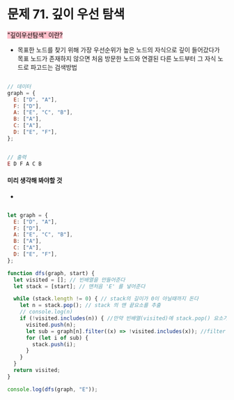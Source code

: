 # 문제 71. 깊이 우선 탐색

<mark style="background: pink">"깊이우선탐색" 이란?</mark><br>

- 목표한 노드를 찾기 위해 가장 우선순위가 높은 노드의 자식으로 깊이 들어갔다가 목표 노드가 존재하지 않으면 처음 방문한 노드와 연결된 다른 노드부터 그 자식 노드로 파고드는 검색방법


```js

// 데이터
graph = {
  E: ["D", "A"],
  F: ["D"],
  A: ["E", "C", "B"],
  B: ["A"],
  C: ["A"],
  D: ["E", "F"],
};


// 출력
E D F A C B

```

#### 미리 생각해 봐야할 것

- 


```js

let graph = {
  E: ["D", "A"],
  F: ["D"],
  A: ["E", "C", "B"],
  B: ["A"],
  C: ["A"],
  D: ["E", "F"],
};

function dfs(graph, start) { 
  let visited = []; // 빈배열을 만들어준다
  let stack = [start]; // 맨처음 'E' 를 넣어준다

  while (stack.length != 0) { // stack의 길이가 0이 아닐때까지 돈다
    let n = stack.pop(); // stack 의 맨 끝요소를 추출
    // console.log(n)
    if (!visited.includes(n)) { //만약 빈배열(visited)에 stack.pop() 요소가 없다면 --> 출력 E D F A C B 에서 알파벳이 겹치지 않으므로 조건을 넣어준다.
      visited.push(n); 
      let sub = graph[n].filter((x) => !visited.includes(x)); //filter 함수를 사용하여 graph의 key 값을 참고하여 value를 탐색하여 새로운 배열을 만들어준다
      for (let i of sub) {
        stack.push(i);
      }
    }
  }
  return visited;
}

console.log(dfs(graph, "E"));


```
